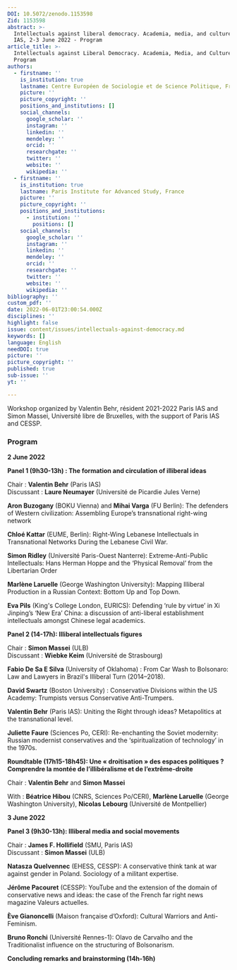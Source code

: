```yaml
---
DOI: 10.5072/zenodo.1153598
Zid: 1153598
abstract: >-
  Intellectuals against liberal democracy. Academia, media, and culture, Paris
  IAS, 2-3 June 2022 - Program
article_title: >-
  Intellectuals against Liberal Democracy. Academia, Media, and Culture -
  Program
authors:
  - firstname: ''
    is_institution: true
    lastname: Centre Européen de Sociologie et de Science Politique, France
    picture: ''
    picture_copyright: ''
    positions_and_institutions: []
    social_channels:
      google_scholar: ''
      instagram: ''
      linkedin: ''
      mendeley: ''
      orcid: ''
      researchgate: ''
      twitter: ''
      website: ''
      wikipedia: ''
  - firstname: ''
    is_institution: true
    lastname: Paris Institute for Advanced Study, France
    picture: ''
    picture_copyright: ''
    positions_and_institutions:
      - institution: ''
        positions: []
    social_channels:
      google_scholar: ''
      instagram: ''
      linkedin: ''
      mendeley: ''
      orcid: ''
      researchgate: ''
      twitter: ''
      website: ''
      wikipedia: ''
bibliography: ''
custom_pdf: ''
date: 2022-06-01T23:00:54.000Z
disciplines: ''
highlight: false
issue: content/issues/intellectuals-against-democracy.md
keywords: []
language: English
needDOI: true
picture: ''
picture_copyright: ''
published: true
sub-issue: ''
yt: ''

---
```


Workshop organized by Valentin Behr, résident 2021-2022 Paris IAS and Simon Massei, Université libre de Bruxelles, with the support of Paris IAS and  CESSP.

### Program

**2 June 2022**

**Panel 1 (9h30-13h) : The formation and circulation of illiberal ideas**

Chair : **Valentin Behr** (Paris IAS)  
Discussant : **Laure Neumayer** (Université de Picardie Jules Verne)

**Aron Buzogany** (BOKU Vienna) and **Mihai Varga** (FU Berlin): The defenders of Western civilization: Assembling Europe’s transnational right-wing network

**Chloé Kattar** (EUME, Berlin): Right-Wing Lebanese Intellectuals in Transnational Networks During the Lebanese Civil War.

**Simon Ridley** (Université Paris-Ouest Nanterre): Extreme-Anti-Public Intellectuals: Hans Herman Hoppe and the ‘Physical Removal’ from the Libertarian Order

**Marlène Laruelle** (George Washington University): Mapping Illiberal Production in a Russian Context: Bottom Up and Top Down.

**Eva Pils** (King's College London, EURICS): Defending ‘rule by virtue’ in Xi Jinping’s ‘New Era’ China: a discussion of anti-liberal establishment intellectuals amongst Chinese legal academics.

**Panel 2 (14-17h): Illiberal intellectuals figures**

Chair : **Simon Massei** (ULB)  
Discussant : **Wiebke Keim** (Université de Strasbourg)

**Fabio De Sa E Silva** (University of Oklahoma) : From Car Wash to Bolsonaro: Law and Lawyers in Brazil's Illiberal Turn (2014–2018).

  
**David Swartz** (Boston University) : Conservative Divisions within the US Academy: Trumpists versus Conservative Anti-Trumpers.

  
**Valentin Behr** (Paris IAS): Uniting the Right through ideas? Metapolitics at the transnational level.

  
**Juliette Faure** (Sciences Po, CERI): Re-enchanting the Soviet modernity: Russian modernist conservatives and the ‘spiritualization of technology’ in the 1970s.

**Roundtable (17h15-18h45): Une « droitisation » des espaces politiques ? Comprendre la montée de l’illibéralisme et de l’extrême-droite**

Chair : **Valentin Behr** and **Simon Massei**

  
With : **Béatrice Hibou** (CNRS, Sciences Po/CERI), **Marlène Laruelle** (George Washington University), **Nicolas Lebourg** (Université de Montpellier)

**3 June 2022**

**Panel 3 (9h30-13h): Illiberal media and social movements**

Chair : **James F. Hollifield** (SMU, Paris IAS)  
Discussant : **Simon Massei** (ULB)

**Natasza Quelvennec** (EHESS, CESSP): A conservative think tank at war against gender in Poland. Sociology of a militant expertise.

  
**Jérôme Pacouret** (CESSP): YouTube and the extension of the domain of conservative news and ideas: the case of the French far right news magazine Valeurs actuelles.

  
**Ève Gianoncelli** (Maison française d’Oxford): Cultural Warriors and Anti-Feminism.

  
**Bruno Ronchi** (Université Rennes-1): Olavo de Carvalho and the Traditionalist influence on the structuring of Bolsonarism.

**Concluding remarks and brainstorming (14h-16h)**